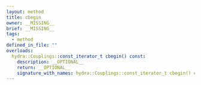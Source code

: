 ```yaml
---
layout: method
title: cbegin
owner: __MISSING__
brief: __MISSING__
tags:
  - method
defined_in_file: ""
overloads:
  hydra::Couplings::const_iterator_t cbegin() const:
    description: __OPTIONAL__
    return: __OPTIONAL__
    signature_with_names: hydra::Couplings::const_iterator_t cbegin() const
---
```

